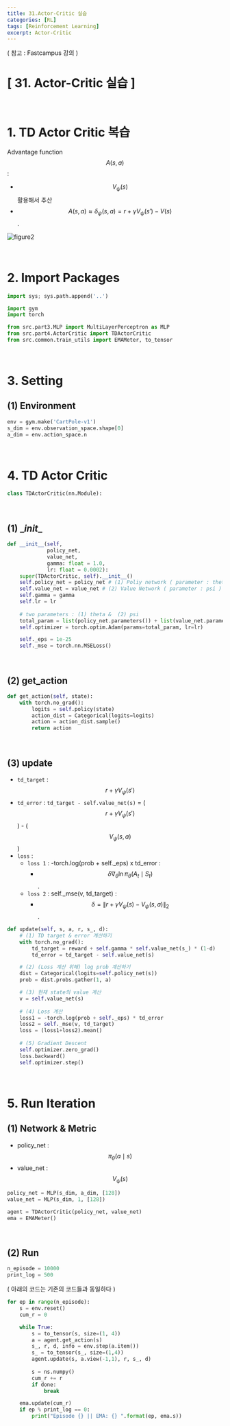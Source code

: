 ```yaml
---
title: 31.Actor-Critic 실습
categories: [RL]
tags: [Reinforcement Learning]
excerpt: Actor-Critic
---
```

<script src="https://cdn.mathjax.org/mathjax/latest/MathJax.js?config=TeX-AMS-MML_HTMLorMML" type="text/javascript"></script>

( 참고 : Fastcampus 강의 )

# [ 31. Actor-Critic 실습 ]

<br>

# 1. TD Actor Critic 복습

Advantage function $$A(s,a)$$ :

- $$V_{\psi}(s)$$ 활용해서 추산 
- $$A(s,a) \approx \delta_\psi(s,a) = r+\gamma V_\psi(s')-V(s)$$.

![figure2](/assets/img/RL/img62.png)

<br>


# 2. Import Packages

```python
import sys; sys.path.append('..')

import gym
import torch

from src.part3.MLP import MultiLayerPerceptron as MLP
from src.part4.ActorCritic import TDActorCritic
from src.common.train_utils import EMAMeter, to_tensor
```

<br>

# 3. Setting

## (1) Environment

```python
env = gym.make('CartPole-v1')
s_dim = env.observation_space.shape[0]
a_dim = env.action_space.n
```

<br>

# 4. TD Actor Critic

```python
class TDActorCritic(nn.Module):
```

<br>

## (1) \__init__

```python
def __init__(self,
             policy_net,
             value_net,
             gamma: float = 1.0,
             lr: float = 0.0002):
    super(TDActorCritic, self).__init__()
    self.policy_net = policy_net # (1) Poliy network ( parameter : theta )
    self.value_net = value_net # (2) Value Network ( parameter : psi )
    self.gamma = gamma
    self.lr = lr
	
    # two parameters : (1) theta &  (2) psi
    total_param = list(policy_net.parameters()) + list(value_net.parameters())
    self.optimizer = torch.optim.Adam(params=total_param, lr=lr)

    self._eps = 1e-25
    self._mse = torch.nn.MSELoss()
```

<br>

## (2) get_action

```python
def get_action(self, state):
    with torch.no_grad():
        logits = self.policy(state)
        action_dist = Categorical(logits=logits)
        action = action_dist.sample()  
        return action
```

<br>

## (3) update

- `td_target` : $$r+\gamma V_{\psi}(s')$$
- `td_error` : `td_target - self.value_net(s)` = ($$r+\gamma V_{\psi}(s')$$) - ($$V_{\psi}(s, a)$$)
- `loss` : 
  - `loss 1` : -torch.log(prob + self._eps) x td_error : 
    - $$\delta \nabla_{\theta} \ln \pi_{\theta}\left(A_{t} \mid S_{t}\right)$$.
  - `loss 2` : self._mse(v, td_target) : 
    - $$\delta=\left\|r+\gamma V_{\psi}(s)-V_{\psi}(s, a)\right\|_{2}$$.

```python
def update(self, s, a, r, s_, d):
    # (1) TD target & error 계산하기
    with torch.no_grad():
        td_target = reward + self.gamma * self.value_net(s_) * (1-d)
        td_error = td_target - self.value_net(s)

    # (2) (Loss 계산 위해) log prob 계산하기
    dist = Categorical(logits=self.policy_net(s))
    prob = dist.probs.gather(1, a)

    # (3) 현재 state의 value 계산
    v = self.value_net(s)
    
    # (4) Loss 계산
    loss1 = -torch.log(prob + self._eps) * td_error 
    loss2 = self._mse(v, td_target)
    loss = (loss1+loss2).mean()
	
    # (5) Gradient Descent
    self.optimizer.zero_grad()
    loss.backward()
    self.optimizer.step()
```

<br>

# 5. Run Iteration

## (1) Network & Metric

- policy_net : $$\pi_{\theta}( a \mid s)$$
- value_net : $$V_{\psi}(s)$$

```python
policy_net = MLP(s_dim, a_dim, [128])
value_net = MLP(s_dim, 1, [128])

agent = TDActorCritic(policy_net, value_net)
ema = EMAMeter()
```

<br>

## (2) Run

```python
n_episode = 10000
print_log = 500
```

( 아래의 코드는 기존의 코드들과 동일하다 )

```python
for ep in range(n_episode):
    s = env.reset()
    cum_r = 0

    while True:
        s = to_tensor(s, size=(1, 4))
        a = agent.get_action(s)
        s_, r, d, info = env.step(a.item())
        s_ = to_tensor(s_, size=(1,4))
        agent.update(s, a.view(-1,1), r, s_, d)
        
        s = ns.numpy()
        cum_r += r
        if done:
            break

    ema.update(cum_r)
    if ep % print_log == 0:
        print("Episode {} || EMA: {} ".format(ep, ema.s))
```

